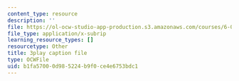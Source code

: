 ```yaml
---
content_type: resource
description: ''
file: https://ol-ocw-studio-app-production.s3.amazonaws.com/courses/6-0001-introduction-to-computer-science-and-programming-in-python-fall-2016/b1fa57000d985224b9f0ce4e6753bdc1_8s0d87sjy1A.vtt
file_type: application/x-subrip
learning_resource_types: []
resourcetype: Other
title: 3play caption file
type: OCWFile
uid: b1fa5700-0d98-5224-b9f0-ce4e6753bdc1
---
```

